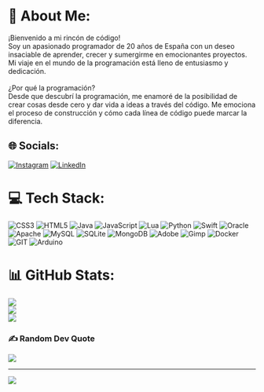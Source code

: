 # 💫 About Me:
¡Bienvenido a mi rincón de código!<br>Soy un apasionado programador de 20 años de España con un deseo insaciable de aprender, crecer y sumergirme en emocionantes proyectos. Mi viaje en el mundo de la programación está lleno de entusiasmo y dedicación.<br><br>¿Por qué la programación?<br>Desde que descubrí la programación, me enamoré de la posibilidad de crear cosas desde cero y dar vida a ideas a través del código. Me emociona el proceso de construcción y cómo cada línea de código puede marcar la diferencia.


## 🌐 Socials:
[![Instagram](https://img.shields.io/badge/Instagram-%23E4405F.svg?logo=Instagram&logoColor=white)](https://instagram.com/Ismagc_13) [![LinkedIn](https://img.shields.io/badge/LinkedIn-%230077B5.svg?logo=linkedin&logoColor=white)](https://www.linkedin.com/in/ismael-garc%C3%ADa-camarena-454114254/) 

# 💻 Tech Stack:
![CSS3](https://img.shields.io/badge/css3-%231572B6.svg?style=for-the-badge&logo=css3&logoColor=white) ![HTML5](https://img.shields.io/badge/html5-%23E34F26.svg?style=for-the-badge&logo=html5&logoColor=white) ![Java](https://img.shields.io/badge/java-%23ED8B00.svg?style=for-the-badge&logo=openjdk&logoColor=white) ![JavaScript](https://img.shields.io/badge/javascript-%23323330.svg?style=for-the-badge&logo=javascript&logoColor=%23F7DF1E) ![Lua](https://img.shields.io/badge/lua-%232C2D72.svg?style=for-the-badge&logo=lua&logoColor=white) ![Python](https://img.shields.io/badge/python-3670A0?style=for-the-badge&logo=python&logoColor=ffdd54) ![Swift](https://img.shields.io/badge/swift-F54A2A?style=for-the-badge&logo=swift&logoColor=white) ![Oracle](https://img.shields.io/badge/Oracle-F80000?style=for-the-badge&logo=oracle&logoColor=white) ![Apache](https://img.shields.io/badge/apache-%23D42029.svg?style=for-the-badge&logo=apache&logoColor=white) ![MySQL](https://img.shields.io/badge/mysql-%2300000f.svg?style=for-the-badge&logo=mysql&logoColor=white) ![SQLite](https://img.shields.io/badge/sqlite-%2307405e.svg?style=for-the-badge&logo=sqlite&logoColor=white) ![MongoDB](https://img.shields.io/badge/MongoDB-%234ea94b.svg?style=for-the-badge&logo=mongodb&logoColor=white) ![Adobe](https://img.shields.io/badge/adobe-%23FF0000.svg?style=for-the-badge&logo=adobe&logoColor=white) ![Gimp](https://img.shields.io/badge/Gimp-657D8B?style=for-the-badge&logo=gimp&logoColor=FFFFFF) ![Docker](https://img.shields.io/badge/docker-%230db7ed.svg?style=for-the-badge&logo=docker&logoColor=white) ![GIT](https://img.shields.io/badge/Git-fc6d26?style=for-the-badge&logo=git&logoColor=white) ![Arduino](https://img.shields.io/badge/-Arduino-00979D?style=for-the-badge&logo=Arduino&logoColor=white)
# 📊 GitHub Stats:
![](https://github-readme-stats.vercel.app/api?username=Ismagac&theme=synthwave&hide_border=true&include_all_commits=false&count_private=false)<br/>
![](https://github-readme-streak-stats.herokuapp.com/?user=Ismagac&theme=synthwave&hide_border=true)<br/>
![](https://github-readme-stats.vercel.app/api/top-langs/?username=Ismagac&theme=synthwave&hide_border=true&include_all_commits=false&count_private=false&layout=compact)

### ✍️ Random Dev Quote
![](https://quotes-github-readme.vercel.app/api?type=horizontal&theme=tokyonight)

---
[![](https://visitcount.itsvg.in/api?id=Ismagac&icon=2&color=12)](https://visitcount.itsvg.in)

<!-- Proudly created with GPRM ( https://gprm.itsvg.in ) -->
